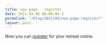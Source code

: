 ```yaml
---
title: new page - register
date: 2011-04-06 00:00:00 Z
permalink: "/blog/2011/04/new-page-register/"
layout: post
---
```


Now you can [register](/prepare/) for your retreat online.

